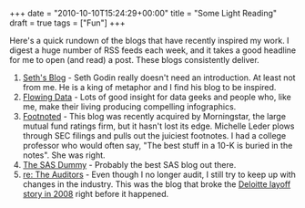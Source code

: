 +++
date = "2010-10-10T15:24:29+00:00"
title = "Some Light Reading"
draft = true
tags = ["Fun"]
+++

Here's a quick rundown of the blogs that have recently inspired my work. I digest a huge number of RSS feeds each week, and it takes a good headline for me to open (and read) a post. These blogs consistently deliver. 

1. [Seth's Blog](http://sethgodin.typepad.com/seths_blog/) - Seth Godin really doesn't need an introduction. At least not from me. He is a king of metaphor and I find his blog to be inspired. 
2. [Flowing Data](http://flowingdata.com/) - Lots of good insight for data geeks and people who, like me, make their living producing compelling infographics. 
3. [Footnoted](http://www.footnoted.com/) - This blog was recently acquired by Morningstar, the large mutual fund ratings firm, but it hasn't lost its edge. Michelle Leder plows through SEC filings and pulls out the juiciest footnotes. I had a college professor who would often say, "The best stuff in a 10-K is buried in the notes". She was right. 
4. [The SAS Dummy](http://blogs.sas.com/sasdummy/) - Probably the best SAS blog out there. 
5. [re: The Auditors](http://retheauditors.com/) - Even though I no longer audit, I still try to keep up with changes in the industry. This was the blog that broke the [Deloitte layoff story in 2008](http://retheauditors.com/2008/07/21/deloitte-double-talk/) right before it happened.